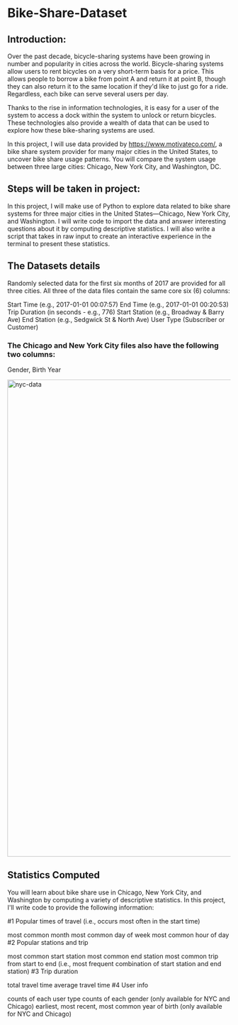 # Bike-Share-Dataset

<h2><b> Introduction: </b></h2>

Over the past decade, bicycle-sharing systems have been growing in number and popularity in cities across the world. Bicycle-sharing systems allow users to rent bicycles on a very short-term basis for a price. This allows people to borrow a bike from point A and return it at point B, though they can also return it to the same location if they'd like to just go for a ride. Regardless, each bike can serve several users per day.

Thanks to the rise in information technologies, it is easy for a user of the system to access a dock within the system to unlock or return bicycles. These technologies also provide a wealth of data that can be used to explore how these bike-sharing systems are used.

In this project, I will use data provided by https://www.motivateco.com/, a bike share system provider for many major cities in the United States, to uncover bike share usage patterns. You will compare the system usage between three large cities: Chicago, New York City, and Washington, DC.

<h2><b> Steps will be taken in project: </h2></b>

In this project, I will make use of Python to explore data related to bike share systems for three major cities in the United States—Chicago, New York City, and Washington. I will write code to import the data and answer interesting questions about it by computing descriptive statistics. I will also write a script that takes in raw input to create an interactive experience in the terminal to present these statistics.


<h2><b>The Datasets details </h2></b>
Randomly selected data for the first six months of 2017 are provided for all three cities. All three of the data files contain the same core six (6) columns:

Start Time (e.g., 2017-01-01 00:07:57)
End Time (e.g., 2017-01-01 00:20:53)
Trip Duration (in seconds - e.g., 776)
Start Station (e.g., Broadway & Barry Ave)
End Station (e.g., Sedgwick St & North Ave)
User Type (Subscriber or Customer)

<b><h3>The Chicago and New York City files also have the following two columns:</b> </h3>

Gender,
Birth Year

<img width="1076" alt="nyc-data" src="https://user-images.githubusercontent.com/38472085/118570502-9810d600-b77c-11eb-8da6-4dc14ce2fec6.png">


<h2><b> Statistics Computed</h2></b>
You will learn about bike share use in Chicago, New York City, and Washington by computing a variety of descriptive statistics. In this project, I'll write code to provide the following information:

#1 Popular times of travel (i.e., occurs most often in the start time)

most common month
most common day of week
most common hour of day
#2 Popular stations and trip

most common start station
most common end station
most common trip from start to end (i.e., most frequent combination of start station and end station)
#3 Trip duration

total travel time
average travel time
#4 User info

counts of each user type
counts of each gender (only available for NYC and Chicago)
earliest, most recent, most common year of birth (only available for NYC and Chicago)
